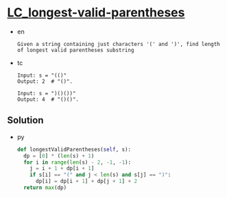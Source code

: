 # [LC_longest-valid-parentheses](https://leetcode.com/problems/longest-valid-parentheses)

* en

  ```en
  Given a string containing just characters '(' and ')', find length of longest valid parentheses substring
  ```

* tc

  ```tc
  Input: s = "(()"
  Output: 2  # "()".

  Input: s = ")()())"
  Output: 4  # "()()".
  ```

## Solution

* py

  ```py
  def longestValidParentheses(self, s):
    dp = [0] * (len(s) + 1)
    for i in range(len(s) - 2, -1, -1):
      j = i + 1 + dp[i + 1]
      if s[i] == "(" and j < len(s) and s[j] == ")":
        dp[i] = dp[i + 1] + dp[j + 1] + 2
    return max(dp)
  ```
